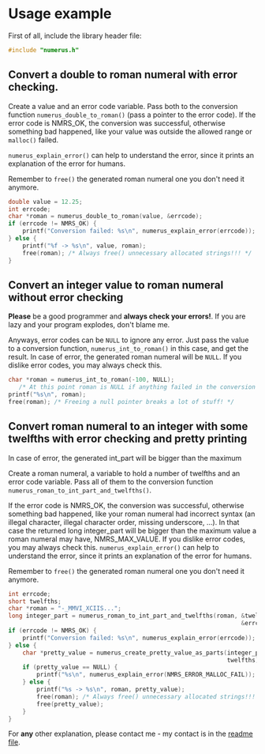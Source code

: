 # Usage example #

First of all, include the library header file:

```C
#include "numerus.h"
```

Convert a double to roman numeral with error checking.
-------------------------------------------------------------------------------

Create a value and an error code variable. Pass both to the conversion function
`numerus_double_to_roman()` (pass a pointer to the error code). If the error 
code is NMRS_OK, the conversion was successful, otherwise something bad 
happened, like your value was outside the allowed range or `malloc()` failed.

`numerus_explain_error()` can help to understand the error, since it prints
an explanation of the error for humans.

Remember to `free()` the generated roman numeral one you don't need it anymore.

```C
double value = 12.25;
int errcode;
char *roman = numerus_double_to_roman(value, &errcode);
if (errcode != NMRS_OK) {
    printf("Conversion failed: %s\n", numerus_explain_error(errcode));
} else {
    printf("%f -> %s\n", value, roman);
    free(roman); /* Always free() unnecessary allocated strings!!! */
}
```


Convert an integer value to roman numeral without error checking
-------------------------------------------------------------------------------
**Please** be a good programmer and **always check your errors!**. If you are
lazy and your program explodes, don't blame me.

Anyways, error codes can be `NULL` to ignore any error. Just pass the value to a
conversion function, `numerus_int_to_roman()` in this case, and get the result.
In case of error, the generated roman numeral will be `NULL`. If you dislike 
error codes, you may always check this.

```C
char *roman = numerus_int_to_roman(-100, NULL);
   /* At this point roman is NULL if anything failed in the conversion */
printf("%s\n", roman);
free(roman); /* Freeing a null pointer breaks a lot of stuff! */
```


Convert roman numeral to an integer with some twelfths with error checking and pretty printing
-------------------------------------------------------------------------------

In case of error, the generated int_part will be bigger than the maximum 
 
Create a roman numeral, a variable to hold a number of twelfths and an error 
code variable. Pass all of them to the conversion function
`numerus_roman_to_int_part_and_twelfths()`.

If the error code is NMRS_OK, the conversion was successful, otherwise 
something bad happened, like your roman numeral had incorrect syntax (an illegal
character, illegal character order, missing underscore, ...). In that case the 
returned long integer_part will be bigger than the maximum value a roman numeral
may have, NMRS_MAX_VALUE. If you dislike error codes, you may always check 
this. `numerus_explain_error()` can help to understand the error, since it 
prints an explanation of the error for humans.

Remember to `free()` the generated roman numeral one you don't need it anymore.
 
```C
int errcode;
short twelfths;
char *roman = "-_MMVI_XCIIS...";
long integer_part = numerus_roman_to_int_part_and_twelfths(roman, &twelfths, 
                                                                  &errcode);
if (errcode != NMRS_OK) {
    printf("Conversion failed: %s\n", numerus_explain_error(errcode));
} else {
    char *pretty_value = numerus_create_pretty_value_as_parts(integer_part, 
                                                              twelfths);
    if (pretty_value == NULL) {
        printf("%s\n", numerus_explain_error(NMRS_ERROR_MALLOC_FAIL));
    } else {
        printf("%s -> %s\n", roman, pretty_value);
        free(roman); /* Always free() unnecessary allocated strings!!! */
        free(pretty_value);
    }
}
```
For **any** other explanation, please contact me - my contact is in the 
[readme file](http://thematjaz.github.io/Numerus/).
